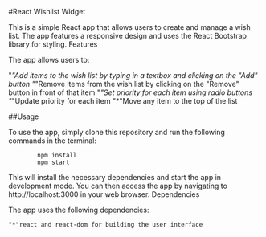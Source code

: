 #React Wishlist Widget

This is a simple React app that allows users to create and manage a wish list. The app features a responsive design and uses the React Bootstrap library for styling.
Features

The app allows users to:

  "*"Add items to the wish list by typing in a textbox and clicking on the "Add" button
  "*"Remove items from the wish list by clicking on the "Remove" button in front of that item
  "*"Set priority for each item using radio buttons
  "*"Update priority for each item
  "*"Move any item to the top of the list

##Usage

To use the app, simply clone this repository and run the following commands in the terminal:

            npm install
            npm start

This will install the necessary dependencies and start the app in development mode. You can then access the app by navigating to http://localhost:3000 in your web browser.
Dependencies

The app uses the following dependencies:

    "*"react and react-dom for building the user interface
